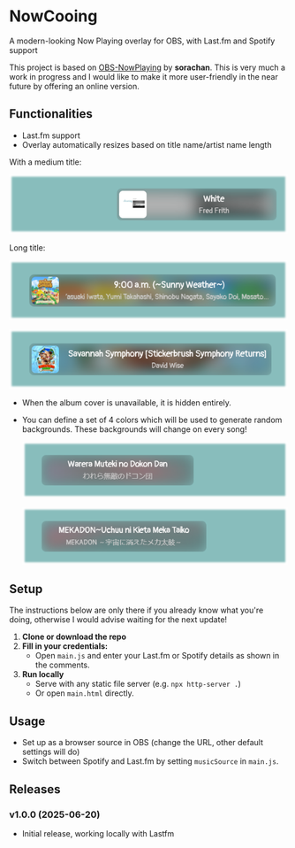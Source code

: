# NowCooing
A modern-looking Now Playing overlay for OBS, with Last.fm and Spotify support

This project is based on [OBS-NowPlaying](https://github.com/sorachan/OBS-NowPlaying/#) by **sorachan**.
This is very much a work in progress and I would like to make it more user-friendly in the near future by offering an online version.


## Functionalities

- Last.fm support
- Overlay automatically resizes based on title name/artist name length

With a medium title:

![Screenshot of the overlay with a short title](/src/screenshots/NowCooing_screenshot_short-title.png?raw=true "Screenshot of the overlay with a short title")

Long title:

![Screenshot of the overlay with a long title](/src/screenshots/NowCooing_screenshot_long-title.png?raw=true "Screenshot of the overlay with a long title")

![Second screenshot of the overlay with a long title](/src/screenshots/NowCooing_screenshot_long-title-2.png?raw=true "Second screenshot of the overlay with a long title")

- When the album cover is unavailable, it is hidden entirely.
- You can define a set of 4 colors which will be used to generate random backgrounds.
  These backgrounds will change on every song!

  ![First screenshot of the overlay with no cover](/src/screenshots/NowCooing_screenshot_no-cover-1.png?raw=true "First screenshot of the overlay with no cover")
  
  ![Second screenshot of the overlay with no cover](/src/screenshots/NowCooing_screenshot_no-cover-2.png?raw=true "Second screenshot of the overlay with no cover")

## Setup
The instructions below are only there if you already know what you're doing, otherwise I would advise waiting for the next update!

1. **Clone or download the repo**
2. **Fill in your credentials:**
   - Open `main.js` and enter your Last.fm or Spotify details as shown in the comments.
3. **Run locally**
   - Serve with any static file server (e.g. `npx http-server .`)
   - Or open `main.html` directly.

## Usage

- Set up as a browser source in OBS (change the URL, other default settings will do)
- Switch between Spotify and Last.fm by setting `musicSource` in `main.js`.


## Releases

### v1.0.0 (2025-06-20)
- Initial release, working locally with Lastfm

